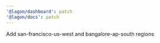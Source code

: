 ```yaml
---
'@lagon/dashboard': patch
'@lagon/docs': patch
---
```


Add san-francisco-us-west and bangalore-ap-south regions
